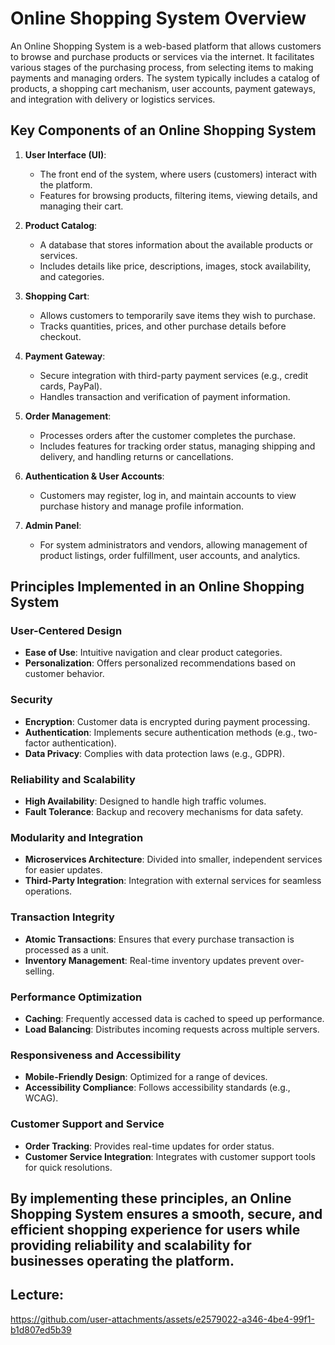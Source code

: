 # Online Shopping System Overview

An Online Shopping System is a web-based platform that allows customers to browse and purchase products or services via the internet. It facilitates various stages of the purchasing process, from selecting items to making payments and managing orders. The system typically includes a catalog of products, a shopping cart mechanism, user accounts, payment gateways, and integration with delivery or logistics services.

## Key Components of an Online Shopping System

1. **User Interface (UI)**: 
   - The front end of the system, where users (customers) interact with the platform.
   - Features for browsing products, filtering items, viewing details, and managing their cart.

2. **Product Catalog**: 
   - A database that stores information about the available products or services.
   - Includes details like price, descriptions, images, stock availability, and categories.

3. **Shopping Cart**: 
   - Allows customers to temporarily save items they wish to purchase.
   - Tracks quantities, prices, and other purchase details before checkout.

4. **Payment Gateway**: 
   - Secure integration with third-party payment services (e.g., credit cards, PayPal).
   - Handles transaction and verification of payment information.

5. **Order Management**: 
   - Processes orders after the customer completes the purchase.
   - Includes features for tracking order status, managing shipping and delivery, and handling returns or cancellations.

6. **Authentication & User Accounts**: 
   - Customers may register, log in, and maintain accounts to view purchase history and manage profile information.

7. **Admin Panel**: 
   - For system administrators and vendors, allowing management of product listings, order fulfillment, user accounts, and analytics.

## Principles Implemented in an Online Shopping System

### User-Centered Design
- **Ease of Use**: Intuitive navigation and clear product categories.
- **Personalization**: Offers personalized recommendations based on customer behavior.

### Security
- **Encryption**: Customer data is encrypted during payment processing.
- **Authentication**: Implements secure authentication methods (e.g., two-factor authentication).
- **Data Privacy**: Complies with data protection laws (e.g., GDPR).

### Reliability and Scalability
- **High Availability**: Designed to handle high traffic volumes.
- **Fault Tolerance**: Backup and recovery mechanisms for data safety.

### Modularity and Integration
- **Microservices Architecture**: Divided into smaller, independent services for easier updates.
- **Third-Party Integration**: Integration with external services for seamless operations.

### Transaction Integrity
- **Atomic Transactions**: Ensures that every purchase transaction is processed as a unit.
- **Inventory Management**: Real-time inventory updates prevent over-selling.

### Performance Optimization
- **Caching**: Frequently accessed data is cached to speed up performance.
- **Load Balancing**: Distributes incoming requests across multiple servers.

### Responsiveness and Accessibility
- **Mobile-Friendly Design**: Optimized for a range of devices.
- **Accessibility Compliance**: Follows accessibility standards (e.g., WCAG).

### Customer Support and Service
- **Order Tracking**: Provides real-time updates for order status.
- **Customer Service Integration**: Integrates with customer support tools for quick resolutions.

By implementing these principles, an Online Shopping System ensures a smooth, secure, and efficient shopping experience for users while providing reliability and scalability for businesses operating the platform.
---
## Lecture:
https://github.com/user-attachments/assets/e2579022-a346-4be4-99f1-b1d807ed5b39
